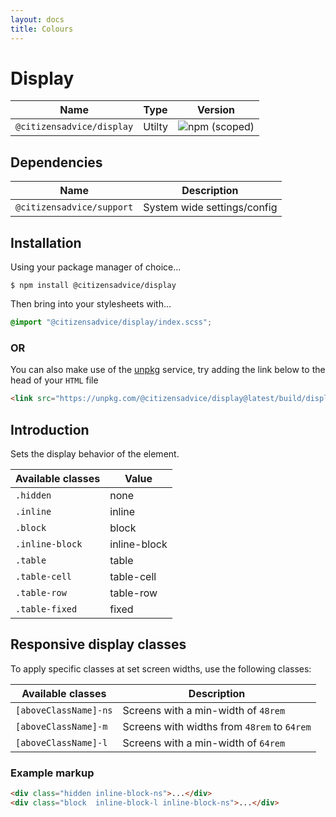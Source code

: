 ```yaml
---
layout: docs
title: Colours
---
```

# Display

| Name                      | Type   | Version                                                                   |
|---------------------------|--------|---------------------------------------------------------------------------|
| `@citizensadvice/display` | Utilty | ![npm (scoped)](https://img.shields.io/npm/v/@citizensadvice/display.svg) |


## Dependencies

| Name                      | Description                 |
|---------------------------|-----------------------------|
| `@citizensadvice/support` | System wide settings/config |

## Installation
Using your package manager of choice...

```shell
$ npm install @citizensadvice/display
```

Then bring into your stylesheets with...

```scss
@import "@citizensadvice/display/index.scss";
```

### OR

You can also make use of the [unpkg](https://unpkg.com) service, try adding the link below to the head of your `HTML` file

```html
<link src="https://unpkg.com/@citizensadvice/display@latest/build/display.css" />
```

## Introduction

Sets the display behavior of the element.

| Available classes | Value        |
|-------------------|--------------|
| `.hidden`         | none         |
| `.inline`         | inline       |
| `.block`          | block        |
| `.inline-block`   | inline-block |
| `.table`          | table        |
| `.table-cell`     | table-cell   |
| `.table-row`      | table-row    |
| `.table-fixed`    | fixed        |

## Responsive display classes

To apply specific classes at set screen widths, use the following classes:

| Available classes     | Description                                 |
|-----------------------|---------------------------------------------|
| `[aboveClassName]-ns` | Screens with a min-width of `48rem`         |
| `[aboveClassName]-m`  | Screens with widths from `48rem` to `64rem` |
| `[aboveClassName]-l`  | Screens with a min-width of `64rem`         |

### Example markup
```html
<div class="hidden inline-block-ns">...</div>
<div class="block  inline-block-l inline-block-ns">...</div>
```